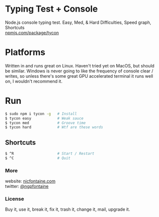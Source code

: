 # Typing Test + Console
Node.js console typing test. Easy, Med, & Hard Difficulties, Speed graph, Shortcuts   
[npmjs.com/package/tycon](https://www.npmjs.com/package/tycon)    

# Platforms
Written in and runs great on Linux. Haven't tried yet on MacOS, but should be similar.  Windows is never going to like the frequency of console clear / writes, so unless there's some great GPU accelerated terminal it runs well on, I wouldn't recommend it.   

# Run

```bash
$ sudo npm i tycon -g   # Install
$ tycon easy            # Weak sauce
$ tycon med             # Groove time
$ tycon hard            # Wtf are these words
```  

## Shortcuts

```bash
$ ^R                    # Start / Restart
$ ^C                    # Quit
```  

### More
website: [nicfontaine.com](https://nicfontaine.com)  
twitter: [@ngpfontaine](https://twitter.com/ngpfontaine)

### License
Buy it, use it, break it, fix it, trash it, change it, mail, upgrade it.
